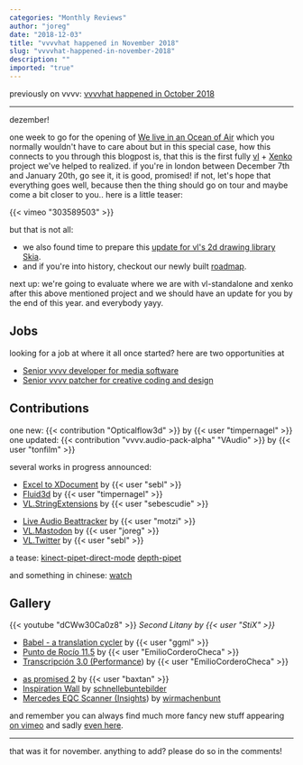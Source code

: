 ```yaml
---
categories: "Monthly Reviews"
author: "joreg"
date: "2018-12-03"
title: "vvvvhat happened in November 2018"
slug: "vvvvhat-happened-in-november-2018"
description: ""
imported: "true"
---
```



previously on vvvv: [vvvvhat happened in October 2018](/blog/2018/vvvvhat-happened-in-october-2018)

---

dezember!

one week to go for the opening of [We live in an Ocean of Air](http://oceanofair.com/) which you normally wouldn't have to care about but in this special case, how this connects to you through this blogpost is, that this is the first fully [vl](https://betadocs.vvvv.org/using-vvvv/vl.html) + [Xenko](/blog/2018/vl-xenko-3d-engine-update-1) project we've helped to realized. if you're in london between December 7th and January 20th, go see it, it is good, promised! if not, let's hope that everything goes well, because then the thing should go on tour and maybe come a bit closer to you.. here is a little teaser:

{{< vimeo "303589503" >}}

but that is not all:
* we also found time to prepare this [update for vl's 2d drawing library Skia](/blog/2018/vl-skia-update). 
* and if you're into history, checkout our newly built [roadmap](https://betadocs.vvvv.org/roadmap.html).

next up: we're going to evaluate where we are with vl-standalone and xenko after this above mentioned project and we should have an update for you by the end of this year. and everybody yayy.

## Jobs
looking for a job at where it all once started? here are two opportunities at [](http://meso.design)
* [Senior vvvv developer for media software](https://meso.design/en/articles/wanted-senior-vvvv-developer-for-media-software)
* [Senior vvvv patcher for creative coding and design](https://meso.design/en/articles/wanted-senior-vvvv-patcher-for-creative-coding-and-design)

## Contributions
one new: {{< contribution "Opticalflow3d" >}} by {{< user "timpernagel" >}}
one updated: {{< contribution "vvvv.audio-pack-alpha" "VAudio" >}} by {{< user "tonfilm" >}}

several works in progress announced:
<!--{SPLIT()}-->
- [Excel to XDocument](https://discourse.vvvv.org/t/excel-to-xdocument/16904/) by {{< user "sebl" >}}
- [Fluid3d](https://discourse.vvvv.org/t/fluid3d/16895/) by {{< user "timpernagel" >}}
- [VL.StringExtensions](https://discourse.vvvv.org/t/vl-stringextensions/16954/) by {{< user "sebescudie" >}}
<!--~~~-->
- [Live Audio Beattracker](https://discourse.vvvv.org/t/live-audio-beat-tracking-with-btrack/16941/) by {{< user "motzi" >}}
- [VL.Mastodon](https://discourse.vvvv.org/t/vl-mastodon/16938) by {{< user "joreg" >}}
- [VL.Twitter](https://discourse.vvvv.org/t/vl-twitter/16930) by {{< user "sebl" >}}
<!--{SPLIT}-->

a tease:
[kinect-pipet-direct-mode](/blog/kinect-pipet-direct-mode) [depth-pipet](/blog/depth-pipet)

and something in chinese:
[watch](https://www.youtube.com/watch?v=-sNCYnDpmPE)

## Gallery
{{< youtube "dCWw30Ca0z8" >}}
*Second Litany by {{< user "StiX" >}}*

<!--{SPLIT()}-->
* [Babel - a translation cycler](/blog/babel-a-translation-cycler) by {{< user "ggml" >}}
* [Punto de Rocío 11.5](/blog/punto-de-rocío-11.5) by {{< user "EmilioCorderoCheca" >}}
* [Transcripción 3.0 (Performance](/blog/transcripción-3.0-(performance))) by {{< user "EmilioCorderoCheca" >}}
<!--~~~-->
* [as promised 2](/blog/as-promised-2) by {{< user "baxtan" >}}
* [Inspiration Wall](/blog/inspiration-wall) by [schnellebuntebilder](https://vvvv.org/businesses/schnellebuntebilder)
* [Mercedes EQC Scanner (Insights](/blog/mercedes-eqc-scanner-(insights))) by [wirmachenbunt](https://vvvv.org/businesses/wirmachenbunt)
<!--{SPLIT}-->

and remember you can always find much more fancy new stuff appearing [on vimeo](https://vimeo.com/tag:vvvv) and sadly [even here](https://www.instagram.com/explore/tags/vvvv/).

---

that was it for november. anything to add? please do so in the comments!